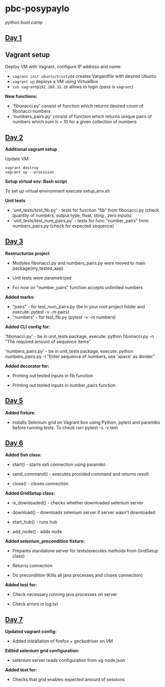 # pbc-posypaylo
*python boot camp*

## [Day 1](https://gist.github.com/extsoft/bf1b9884cbaccf1eb2efd0330ae542c7)

## Vagrant setup
Deploy VM with Vagrant, configure IP address and name. 
  - `vagrant init ubuntu/trusty64` creates Vargantfile with desired Ubuntu
  - `vagrant up` deploys a VM using VirtualBox
  - `ssh vagrant@192.168.33.10` allows to login (pass is `vagrant`)
  
**New functions:**
- 'fibonacci.py' consist of function which returns desired count of fibonacci numbers
- 'numbers_pairs.py' consist of function which returns unique pairs of numbers which sum is = 10 for a given collection of numbers


## [Day 2](https://gist.github.com/extsoft/6aab6d4a3d143f40029233015508eab1)

**Additional vagrant setup**

Update VM:
```
vagrant destroy
vagrant up --provision
```

**Setup virtual env. Bash script**

To set up virtual environment execute setup_env.sh 

**Unit tests**

- 'unit_tests/test_fib.py' - tests for function "fib" from fibonacci.py (check quantity of numbers,
 output type; float, sting , zero inputs)
- 'unit_tests/test_num_pairs.py' - tests for func "number_pairs" from numbers_pairs.py (check for expected sequence)


## [Day 3](https://gist.github.com/extsoft/f9963e86d9162604fe2d012b0653d7d0)

**Restructurize project**

- Modules fibonacci.py and numbers_pairs.py were moved to main package(my_tested_app)

- Unit tests were parametrized

- For now on "number_pairs" function accepts unlimited numbers 

**Added marks:**

- "pairs" - for test_num_pairs.py (be in your root project folder and execute: pytest -v -m pairs)
- "numbers" - for test_fib.py (pytest -v -m numbers)
          
**Added CLI config for:**

'fibonacci.py' - be in unit_tests package, execute: python fibonacci.py -n "The required amount of sequence items"

'numbers_pairs.py' - be in unit_tests package, execute: python numbers_pairs.py -l "Enter sequence of numbers, use 'space' as divider"

**Added decorator for:**

- Printing out tested inputs in fib function

- Printing out tested inputs in number_pairs function


## [Day 5](https://gist.github.com/extsoft/479fe1c0b2422a991980fee920159724)

**Added fixture:**

- installs Selenium grid on Vagrant box using Python, pytest and paramiko before running tests.
 To check run: pytest -s -v test


## [Day 6](https://gist.github.com/extsoft/0a7861abc8459e180c26106a0e4238f0)

**Added  Ssh class:**

- start() - starts ssh connection using paramiko

- send_command() - executes provided command and returns result

- close() - closes connection

**Added  GridSetup class:**

- is_downloaded() - checks whether downloaded selenium server

- download() - downloads selenium server if server wasn't downloaded

- start_hub() - runs hub

- add_node() - adds node

**Added selenium_precondition fixture:**

- Prepares standalone server for tests(executes methods from GridSetup class)

- Returns connection

- Do precondition (Kills all java processes and closes connection)

**Added test for:**

- Check necessary running java processes on server

- Check errors in log.txt


## [Day 7](https://gist.github.com/extsoft/350299f8342207451073e35103cbe6b7)

**Updated vagrant config:**

- Added installation of firefox + geckodriver on VM
 

**Edited selenium grid configuration:**

-  selenium server reads configuration from sg-node.json


**Added test for:**

- Checks that grid enables expected amount of sessions